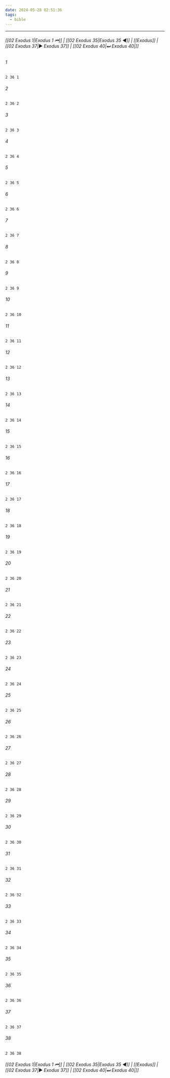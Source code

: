 ```yaml
---
date: 2024-05-28 02:51:36
tags:
  - bible
---
```

___

###### [[02 Exodus 1|Exodus 1 ⏮]] | [[02 Exodus 35|Exodus 35 ◀]] | [[Exodus]] | [[02 Exodus 37|▶ Exodus 37]] | [[02 Exodus 40|⏭ Exodus 40|]]

###### 1
``` verse
2 36 1 
```
###### 2
``` verse
2 36 2 
```
###### 3
``` verse
2 36 3 
```
###### 4
``` verse
2 36 4 
```
###### 5
``` verse
2 36 5 
```
###### 6
``` verse
2 36 6 
```
###### 7
``` verse
2 36 7 
```
###### 8
``` verse
2 36 8 
```
###### 9
``` verse
2 36 9 
```
###### 10
``` verse
2 36 10 
```
###### 11
``` verse
2 36 11 
```
###### 12
``` verse
2 36 12 
```
###### 13
``` verse
2 36 13 
```
###### 14
``` verse
2 36 14 
```
###### 15
``` verse
2 36 15 
```
###### 16
``` verse
2 36 16 
```
###### 17
``` verse
2 36 17 
```
###### 18
``` verse
2 36 18 
```
###### 19
``` verse
2 36 19 
```
###### 20
``` verse
2 36 20 
```
###### 21
``` verse
2 36 21 
```
###### 22
``` verse
2 36 22 
```
###### 23
``` verse
2 36 23 
```
###### 24
``` verse
2 36 24 
```
###### 25
``` verse
2 36 25 
```
###### 26
``` verse
2 36 26 
```
###### 27
``` verse
2 36 27 
```
###### 28
``` verse
2 36 28 
```
###### 29
``` verse
2 36 29 
```
###### 30
``` verse
2 36 30 
```
###### 31
``` verse
2 36 31 
```
###### 32
``` verse
2 36 32 
```
###### 33
``` verse
2 36 33 
```
###### 34
``` verse
2 36 34 
```
###### 35
``` verse
2 36 35 
```
###### 36
``` verse
2 36 36 
```
###### 37
``` verse
2 36 37 
```
###### 38
``` verse
2 36 38 
```

###### [[02 Exodus 1|Exodus 1 ⏮]] | [[02 Exodus 35|Exodus 35 ◀]] | [[Exodus]] | [[02 Exodus 37|▶ Exodus 37]] | [[02 Exodus 40|⏭ Exodus 40|]]

